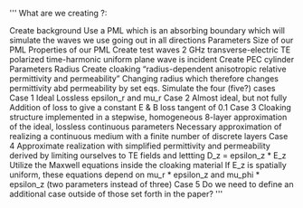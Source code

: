 ''' What are we creating ?:

Create background
Use a PML which is an absorbing boundary which will simulate the waves we use going out in all directions
Parameters
Size of our PML
Properties of our PML
Create test waves
2 GHz transverse-electric TE polarized time-harmonic uniform plane wave is incident
Create PEC cylinder
Parameters
Radius
Create cloaking
“radius-dependent anisotropic relative permittivity and permeability”
Changing radius which therefore changes permittivity abd permeability by set eqs.
Simulate the four (five?) cases
Case 1
Ideal
Lossless epsilon_r and mu_r
Case 2
Almost ideal, but not fully
Addition of loss to give a constant E & B loss tangent of 0.1
Case 3
Cloaking structure implemented in a stepwise, homogeneous 8-layer approximation of the ideal, lossless continuous parameters
Necessary approximation of realizing a continuous medium with a finite number of discrete layers
Case 4
Approximate realization with simplified permittivity and permeability derived by limiting ourselves to TE fields and lettting D_z = epsilon_z * E_z
Utilize the Maxwell equations inside the cloaking material
If E_z is spatially uniform, these equations depend on mu_r * epsilon_z and mu_phi * epsilon_z (two parameters instead of three)
Case 5
Do we need to define an additional case outside of those set forth in the paper? '''
